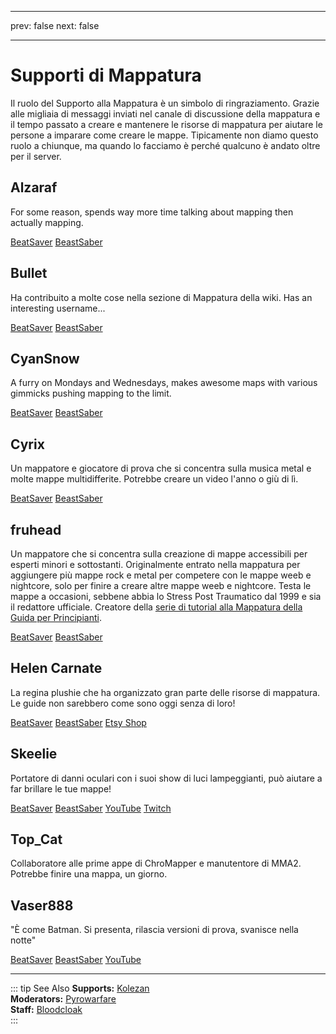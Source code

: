 - - -
prev: false next: false
- - -

# Supporti di Mappatura

Il ruolo del Supporto alla Mappatura è un simbolo di ringraziamento. Grazie alle migliaia di messaggi inviati nel canale di discussione della mappatura e il tempo passato a creare e mantenere le risorse di mappatura per aiutare le persone a imparare come creare le mappe. Tipicamente non diamo questo ruolo a chiunque, ma quando lo facciamo è perché qualcuno è andato oltre per il server.

## Alzaraf

For some reason, spends way more time talking about mapping then actually mapping.

<AboutLinks>

[BeatSaver](https://beatsaver.com/uploader/5cff0b7798cc5a672c855ce3)
[BeastSaber](https://bsaber.com/members/alzaraf/)

</AboutLinks>

## Bullet

Ha contribuito a molte cose nella sezione di Mappatura della wiki. Has an interesting username...

<AboutLinks>

[BeatSaver](https://beatsaver.com/uploader/5e84a9933f476a000645dd88)
[BeastSaber](https://bsaber.com/members/xace1337manx/)

</AboutLinks>

## CyanSnow

A furry on Mondays and Wednesdays, makes awesome maps with various gimmicks pushing mapping to the limit.

<AboutLinks>

[BeatSaver](https://beatsaver.com/uploader/5cff0b7698cc5a672c8543ac)
[BeastSaber](https://bsaber.com/members/cyansnow/)

</AboutLinks>

## Cyrix

Un mappatore e giocatore di prova che si concentra sulla musica metal e molte mappe multidifferite. Potrebbe creare un video l'anno o giù di lì.

<AboutLinks>

[BeatSaver](https://beatsaver.com/uploader/5eb6eb9a7abb000006c85add)
[BeastSaber](https://bsaber.com/members/cyrix/)

</AboutLinks>

## fruhead

Un mappatore che si concentra sulla creazione di mappe accessibili per esperti minori e sottostanti. Originalmente entrato nella mappatura per aggiungere più mappe rock e metal per competere con le mappe weeb e nightcore, solo per finire a creare altre mappe weeb e nightcore. Testa le mappe a occasioni, sebbene abbia lo Stress Post Traumatico dal 1999 e sia il redattore ufficiale. Creatore della [serie di tutorial alla Mappatura della Guida per Principianti](https://www.youtube.com/playlist?list=PL5F3WJ0s0nscdpqiWlOpM_4tJcF-CnWbm).

<AboutLinks>

[BeatSaver](https://beatsaver.com/uploader/5cff0b7598cc5a672c852683)
[BeastSaber](https://bsaber.com/members/fruhead/)

</AboutLinks>

## Helen Carnate

La regina plushie che ha organizzato gran parte delle risorse di mappatura. Le guide non sarebbero come sono oggi senza di loro!

<AboutLinks>

[BeatSaver](https://beatsaver.com/uploader/5cff0b7798cc5a672c8553d2)
[BeastSaber](https://bsaber.com/members/helencarnate/)
[Etsy Shop](https://www.etsy.com/shop/HelenCarnateDesigns)

</AboutLinks>

## Skeelie

Portatore di danni oculari con i suoi show di luci lampeggianti, può aiutare a far brillare le tue mappe!

<AboutLinks>

[BeatSaver](https://beatsaver.com/uploader/5cff0b7698cc5a672c85507f)
[BeastSaber](https://bsaber.com/members/skeelie/)
[YouTube](https://www.youtube.com/user/xSkeelie)
[Twitch](https://www.twitch.tv/skeelie)

</AboutLinks>

## Top_Cat

Collaboratore alle prime appe di ChroMapper e manutentore di MMA2. Potrebbe finire una mappa, un giorno.

## Vaser888

"È come Batman. Si presenta, rilascia versioni di prova, svanisce nella notte"

<AboutLinks>

[BeatSaver](https://beatsaver.com/uploader/5f63fb45103cbc00068ee060)
[BeastSaber](https://bsaber.com/members/vaser888/)
[YouTube](https://www.youtube.com/c/vaser888)

</AboutLinks>

---

::: tip See Also **Supports:** [Kolezan](./supports.md#kolezan)  
**Moderators:** [Pyrowarfare](./moderators.md#pyrowarfare-retired)  
**Staff:** [Bloodcloak](./staff.md#bloodcloak)  
:::

